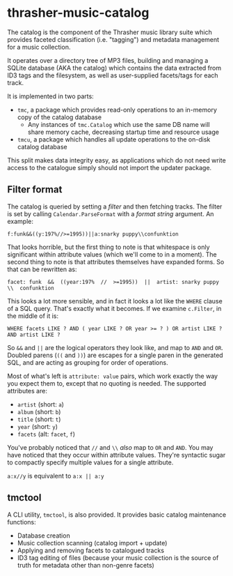 # thrasher-music-catalog

The catalog is the component of the Thrasher music library suite which
provides faceted classification (i.e. "tagging") and metadata
management for a music collection.

It operates over a directory tree of MP3 files, building and managing
a SQLite database (AKA the catalog) which contains the data extracted
from ID3 tags and the filesystem, as well as user-supplied facets/tags
for each track.

It is implemented in two parts:

- `tmc`, a package which provides read-only operations to an in-memory
  copy of the catalog database
  - Any instances of `tmc.Catalog` which use the same DB name will
    share memory cache, decreasing startup time and resource usage
- `tmcu`, a package which handles all update operations to the on-disk
  catalog database

This split makes data integrity easy, as applications which do not
need write access to the catalogue simply should not import the
updater package.

## Filter format

The catalog is queried by setting a _filter_ and then fetching
tracks. The filter is set by calling `Calendar.ParseFormat` with a
_format string_ argument. An example:

`f:funk&&((y:197%//>=1995))||a:snarky puppy\\confunktion`

That looks horrible, but the first thing to note is that whitespace is
only significant within attribute values (which we'll come to in a
moment). The second thing to note is that attributes themselves have
expanded forms. So that can be rewritten as:

`facet: funk  &&  ((year:197%  //  >=1995))  ||  artist: snarky puppy  \\  confunktion`

This looks a lot more sensible, and in fact it looks a lot like the
`WHERE` clause of a SQL query. That's exactly what it becomes. If we
examine `c.Filter`, in the middle of it is:

`WHERE facets LIKE ? AND ( year LIKE ? OR year >= ? ) OR artist LIKE ? AND artist LIKE ?`

So `&&` and `||` are the logical operators they look like, and map to
`AND` and `OR`. Doubled parens (`((` and `))`) are escapes for a
single paren in the generated SQL, and are acting as grouping for
order of operations.

Most of what's left is `attribute: value` pairs, which work exactly
the way you expect them to, except that no quoting is needed. The
supported attributes are:

- `artist` (short: `a`)
- `album` (short: `b`)
- `title` (short: `t`)
- `year` (short: `y`)
- `facets` (alt: `facet`, `f`)

You've probably noticed that `//` and `\\` _also_ map to `OR` and
`AND`. You may have noticed that they occur within attribute
values. They're syntactic sugar to compactly specify multiple values
for a single attribute.

`a:x//y` is equivalent to `a:x || a:y`

## tmctool

A CLI utility, `tmctool`, is also provided. It provides basic catalog
maintenance functions:

- Database creation
- Music collection scanning (catalog import + update)
- Applying and removing facets to catalogued tracks
- ID3 tag editing of files (because your music collection is the
  source of truth for metadata other than non-genre facets)

